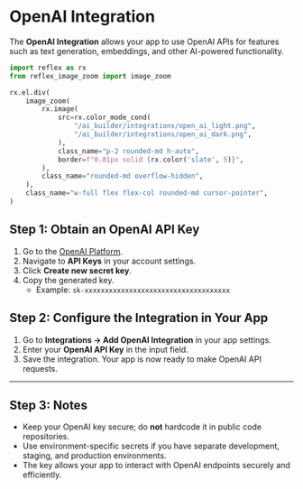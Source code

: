 # OpenAI Integration

The **OpenAI Integration** allows your app to use OpenAI APIs for features such as text generation, embeddings, and other AI-powered functionality.



```python exec
import reflex as rx
from reflex_image_zoom import image_zoom
```

```python eval
rx.el.div(
    image_zoom(
        rx.image(
            src=rx.color_mode_cond(
                "/ai_builder/integrations/open_ai_light.png",
                "/ai_builder/integrations/open_ai_dark.png",
            ),
            class_name="p-2 rounded-md h-auto",
            border=f"0.81px solid {rx.color('slate', 5)}",
        ),
        class_name="rounded-md overflow-hidden",
    ),
    class_name="w-full flex flex-col rounded-md cursor-pointer",
)
```

## Step 1: Obtain an OpenAI API Key

1. Go to the [OpenAI Platform](https://platform.openai.com/).
2. Navigate to **API Keys** in your account settings.
3. Click **Create new secret key**.
4. Copy the generated key.
   - Example: `sk-xxxxxxxxxxxxxxxxxxxxxxxxxxxxxxxxxxxx`


## Step 2: Configure the Integration in Your App

1. Go to **Integrations → Add OpenAI Integration** in your app settings.
2. Enter your **OpenAI API Key** in the input field.
3. Save the integration. Your app is now ready to make OpenAI API requests.

---

## Step 3: Notes

- Keep your OpenAI key secure; do **not** hardcode it in public code repositories.
- Use environment-specific secrets if you have separate development, staging, and production environments.
- The key allows your app to interact with OpenAI endpoints securely and efficiently.
